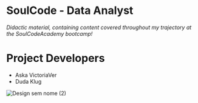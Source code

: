 # SoulCode - Data Analyst
*Didactic material, containing content covered throughout my trajectory at the SoulCodeAcademy bootcamp!*

# Project Developers
  - Aska VictoriaVer
  - Duda Klug

![Design sem nome (2)](https://github.com/GaabrielCoosta/SoulCode/assets/108695592/e93df3c2-3724-40d9-840c-451c683d9229)

